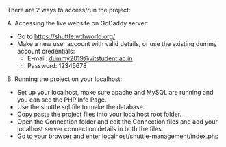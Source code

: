 There are 2 ways to access/run the project:

A. Accessing the live website on GoDaddy server:
  - Go to https://shuttle.wthworld.org/
  - Make a new user account with valid details, or use the existing dummy account credentials:
       - E-mail: dummy2019@vitstudent.ac.in
       - Password: 12345678
  
B. Running the project on your localhost:
  - Set up your localhost, make sure apache and MySQL are running and you can see the PHP Info Page.
  - Use the shuttle.sql file to make the database.
  - Copy paste the project files into your localhost root folder.
  - Open the Connection folder and edit the Connection files and add your localhost server connection details in both the files.
  - Go to your browser and enter localhost/shuttle-management/index.php
